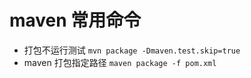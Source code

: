 # maven 常用命令

+ 打包不运行测试 `mvn package -Dmaven.test.skip=true`
+ maven 打包指定路径 `maven package -f pom.xml`